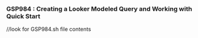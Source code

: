 ### GSP984 :  Creating a Looker Modeled Query and Working with Quick Start 

//look for GSP984.sh file contents 
